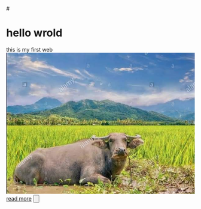 #<!DOCTYPE html>
<html lang="en">
<head>
    <meta charset="UTF-8">
    <meta name="viewport" content="width=device-width, initial-scale=1.0">

</head>
<body>
    <h1>hello wrold</h1>
    <div>this is my first web</div>
    <img src="ppp.jpg" /> 
    <a href="http://google.com" >read more</a>
    <input type="button" placeholder="button">


</body>
</html>
